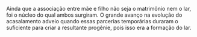 ﻿Ainda que a associação entre mãe e filho não seja o matrimônio nem o lar, foi o núcleo do qual ambos surgiram. O grande avanço na evolução do acasalamento adveio quando essas parcerias temporárias duraram o suficiente para criar a resultante progênie, pois isso era a formação do lar.